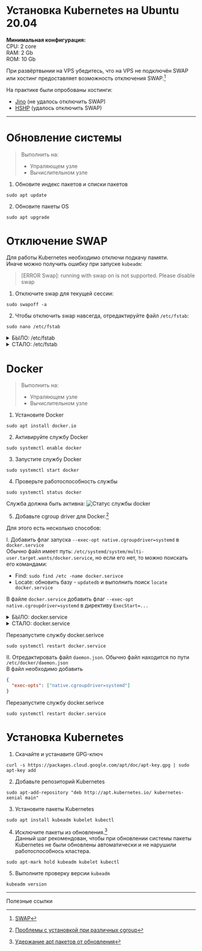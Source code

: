 # Установка Kubernetes на Ubuntu 20.04

**Минимальная конфигурация:** \
CPU: 2 core \
RAM: 2 Gb \
ROM: 10 Gb

При развёртвынии на VPS убедитесь, что на VPS не подключён SWAP или хостинг предоставляет возможность отключения SWAP.[^1]

На практике были опробованы хостинги:
- [Jino](https://jino.ru/) (не удалось отключить SWAP)
- [HSHP](https://hshp.host/) (удалось отключить SWAP)

---
# Обновление системы

> Выполнить на:
> - Упраляющем узле
> - Вычислительном узле

1. Обновите индекс пакетов и списки пакетов
```
sudo apt update
```

2. Обновите пакеты OS
```
sudo apt upgrade
```

# Отключение SWAP

Для работы Kubernetes необходимо отключи подкачу памяти.\
Иначе можно получить ошибку при запуске `kubeadm`:

> [ERROR Swap]: running with swap on is not supported. Please disable swap

1. Отключите swap для текущей сессии:
```
sudo swapoff -a
```

2. Чтобы отключить swap навсегда, отредактируйте файл `/etc/fstab`:
```
sudo nano /etc/fstab
```

<details> 
  <summary>БЫЛО: /etc/fstab</summary>

```
/dev/disk/by-uuid/a24f00e7-918a-4a05-b4c9-35bdef750fb4 / ext4 defaults 0 0
/swap.img       none    swap    sw      0       0
```

</details>

<details> 
  <summary>СТАЛО: /etc/fstab</summary>

```
/dev/disk/by-uuid/a24f00e7-918a-4a05-b4c9-35bdef750fb4 / ext4 defaults 0 0
# /swap.img       none    swap    sw      0       0
```
</details>

# Docker

> Выполнить на:
> - Упраляющем узле
> - Вычислительном узле

1. Установите Docker
```
sudo apt install docker.io
```

2. Активируйте службу Docker
```
sudo systemctl enable docker
```

3. Запустите службу Docker
```
sudo systemctl start docker
```

4. Проверьте работоспособность службы
```
sudo systemctl status docker
```

Служба должна быть активна:
![Статус службы docker](https://img.reg.ru/faq/kubernetes-240820-1.png)

5. Добавьте cgroup driver для Docker.[^2]

Для этого есть несколько способов:

I. Добавить флаг запуска `--exec-opt native.cgroupdriver=systemd` в `docker.service` \
Обычно файл имеет путь: `/etc/systemd/system/multi-user.target.wants/docker.service`, но 
если его нет, то можно поискать его командами:
- Find: `sudo find /etc -name docker.serivce`
- Locate: обновить базу - `updatedb` и выполнить поиск `locate docker.service`

В файле `docker.service` добавить флаг `--exec-opt native.cgroupdriver=systemd` в директиву `ExecStart=...`

<details> 
  <summary>БЫЛО: docker.service</summary>
  
```
[Unit]
Description=Docker Application Container Engine
Documentation=https://docs.docker.com
BindsTo=containerd.service
After=network-online.target firewalld.service containerd.service
Wants=network-online.target
Requires=docker.socket

[Service]
Type=notify
ExecStart=/usr/bin/dockerd -H fd:// --containerd=/run/containerd/containerd.sock
ExecReload=/bin/kill -s HUP $MAINPID
TimeoutSec=0
RestartSec=2
Restart=always
StartLimitBurst=3
StartLimitInterval=60s
LimitNOFILE=infinity
LimitNPROC=infinity
LimitCORE=infinity
TasksMax=infinity
Delegate=yes
KillMode=process

[Install]
WantedBy=multi-user.target
```
</details>


<details> 
  <summary>СТАЛО: docker.service</summary>
  
```
[Unit]
Description=Docker Application Container Engine
Documentation=https://docs.docker.com
BindsTo=containerd.service
After=network-online.target firewalld.service containerd.service
Wants=network-online.target
Requires=docker.socket

[Service]
Type=notify
ExecStart=/usr/bin/dockerd -H fd:// --containerd=/run/containerd/containerd.sock --exec-opt native.cgroupdriver=systemd
ExecReload=/bin/kill -s HUP $MAINPID
TimeoutSec=0
RestartSec=2
Restart=always
StartLimitBurst=3
StartLimitInterval=60s
LimitNOFILE=infinity
LimitNPROC=infinity
LimitCORE=infinity
TasksMax=infinity
Delegate=yes
KillMode=process

[Install]
WantedBy=multi-user.target
```
</details>

Перезапустите службу docker.serivce
```
sudo systemctl restart docker.service
```

II. Отредактировать файл `daemon.json`. Обычно файл находится по пути `/etc/docker/daemon.json` \
В файл необходимо добавить
```json
{
  "exec-opts": ["native.cgroupdriver=systemd"]
}
```

Перезапустите службу docker.serivce
```
sudo systemctl restart docker.service
```

# Установка Kubernetes
1. Скачайте и устанавите GPG-ключ
```
curl -s https://packages.cloud.google.com/apt/doc/apt-key.gpg | sudo apt-key add
```

2. Добавьте репозиторий Kubernetes
```
sudo apt-add-repository "deb http://apt.kubernetes.io/ kubernetes-xenial main"
```

3. Установите пакеты Kubernetes
```
sudo apt install kubeadm kubelet kubectl
```

4. Исключите пакеты из обновления.[^3] \
Данный шаг рекомендован, чтобы при обновлении системы пакеты Kubernetes не были обновлены автоматически и не нарушили работоспособнось кластера.
```
sudo apt-mark hold kubeadm kubelet kubectl
```

5. Выполните проверку версии `kubeadm`
```
kubeadm version
```

---
Полезные ссылки
[^1]: [SWAP](https://help.ubuntu.ru/wiki/swap)
[^2]: [Проблемы с установкой при различных cgroup](https://russianblogs.com/article/5706308202/)
[^3]: [Удержание apt пакетов от обновления](https://itisgood.ru/2020/03/05/tri-sposoba-iskljuchit-uderzhat-predotvratit-obnovlenie-opredelennogo-paketa-s-apt-upgrade/)
